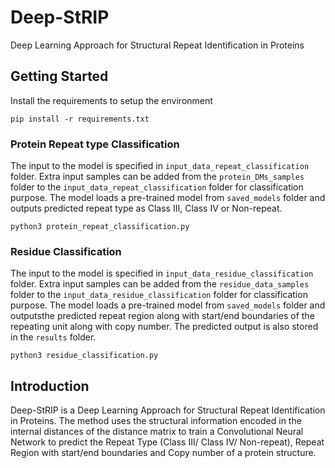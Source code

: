 # Deep-StRIP
Deep Learning Approach for Structural Repeat Identification in Proteins

## Getting Started

Install the requirements to setup the environment 
```
pip install -r requirements.txt
```
### Protein Repeat type Classification
The input to the model is specified in ```input_data_repeat_classification``` folder. Extra input samples can be added from the  ```protein_DMs_samples``` folder to the ```input_data_repeat_classification``` folder for classification purpose. The model loads a pre-trained model from ```saved_models``` folder and outputs predicted repeat type as Class III, Class IV or Non-repeat.

```
python3 protein_repeat_classification.py
```

### Residue Classification
The input to the model is specified in ```input_data_residue_classification``` folder. Extra input samples can be added from the  ```residue_data_samples``` folder to the ```input_data_residue_classification``` folder for classification purpose. The model loads a pre-trained model from ```saved_models``` folder and outputsthe predicted repeat region along with start/end boundaries of the repeating unit along with copy number. The predicted output is also stored in the ```results``` folder.

```
python3 residue_classification.py
```

## Introduction
Deep-StRIP is a Deep Learning Approach for Structural Repeat Identification in Proteins. The method uses the structural information encoded in the internal distances of the distance matrix to train a Convolutional Neural Network to predict the Repeat Type (Class III/ Class IV/ Non-repeat), Repeat Region with start/end boundaries and Copy number of a protein structure.
